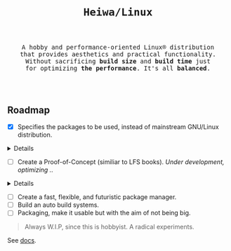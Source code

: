 # <p align="center">`Heiwa/Linux`</p>
<pre><p align="center"><samp>
A hobby and performance-oriented Linux® distribution
that provides aesthetics and practical functionality.
Without sacrificing <b>build size</b> and <b>build time</b> just
for optimizing <b>the performance</b>. It's all <b>balanced</b>.
</samp></p></pre>

<br>

## Roadmap <img alt="" align="right" src="https://badges.pufler.dev/visits/heiwalinux/heiwa?style=flat-square&label=&color=000000&logo=GitHub&logoColor=white&labelColor=373e4d"/>
- [x] Specifies the packages to be used, instead of mainstream GNU/Linux distribution.

<details>
<summary>Details</summary>

<br>

> |  ?  | Kernel and Userspace                               | Packages           | Extended Description           |
> |:---:|----------------------------------------------------|:------------------:|--------------------------------|
> |  ✓  | Low-level Standard Libraries and Toolchain         | Clang/LLVM         | Clean, Fast, and Modern.       |
> |  ✓  | C Dynamic Memory Allocator                         | Microsoft mimalloc | Excellent performance.         |
> |  ✓  | Linux Kernel Patchset                              | Xanmod (CacULE)    | Optimized performance.         |
> |  ✓  | C Runtime Library                                  | musl               | Clean, but not fast as Glibc.  |
> |  ✓  | Build System Tools                                 | GNU                | Most packages depend.          |
> |  ✓  | Native Language Support                            | Gettext-tiny       | Stub of bloated GNU Gettext.   |
> |  ✓  | Secure Socket Layer Library                        | OpenSSL            | Full-featured and Robust.      |
> |  ✓  | Curses (terminal control) Library                  | NetBSD Curses      | Smaller than GNU Ncurses.      |
> |  ✓  | Command Line Interpreter or Shell                  | GNU Bash           | Best implementation.           |
> |  ✓  | Line-editing and History-capabilities Library      | GNU Readline       | Best implementation.           |
> |  ✓  | Deflate or Inflate Algorithm Compression Library   | Zlib-ng            | Next generation.               |
> |  ✓  | Unified Interface for Querying Installed Libraries | Pkgconf            | No circular dependencies.      |
> |  ✓  | Gzip Data Compressor and Decompressor              | Pigz               | Parallel threads support.      |
> |  ✓  | Most Userspace Utility Programs                    | Toybox             | No circular dependencies.      |
> |     | Init and Process Supervision                       | Finit              | F for fast. Fast init.         |
> |  ✓  | Default Text-editor                                | GNU Nano           | I don't use *Vim. :stuck_out_tongue_winking_eye: |

</details>

- [ ] Create a Proof-of-Concept (similiar to LFS books). *Under development, optimizing ..*

<details>
<summary>Details</summary>

<br>

> |  ?  | Stage                                                                                | Status            | Optimized more for         |
> |:---:|--------------------------------------------------------------------------------------|:-----------------:|----------------------------|
> |  ✓  | 1. [Preparation](./docs/poc/1-Preparation.md)                                        | Finished          | -                          |
> |  ✓  | 2. [Stage-0 Clang/LLVM (ft. GNU) Cross-Toolchain](./docs/poc/2-Stage0_Clang_LLVM.md) | Finished          | Build Size and Build Time. |
> |  ✓  | 3. [Stage-1 Clang/LLVM Toolchain](./docs/poc/3-Stage1_Clang_LLVM.md)                 | Finished          | Build Size and Build Time. |
> |     | 4. [Final System](./docs/poc/4-Final_System.md)                                      | Under development | Faster Performance.        |
> |     | 5. [System Configuration](./docs/poc/5-System_Configuration.md)                      | Pending           | -                          |

</details>

- [ ] Create a fast, flexible, and futuristic package manager.
- [ ] Build an auto build systems.
- [ ] Packaging, make it usable but with the aim of not being big.
> Always W.I.P, since this is hobbyist. A radical experiments.

See [docs](./docs).
